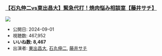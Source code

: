 ### [【石丸伸二vs東出昌大】緊急代打！焼肉悩み相談室【藤井サチ】](https://www.youtube.com/watch?v=78l8RClJPlk)
[![](https://img.youtube.com/vi/78l8RClJPlk/sddefault.jpg)](https://www.youtube.com/watch?v=78l8RClJPlk)
-   公開日: 2024-09-01
-   視聴数: 467,952
-   **いいね数: 8,467**
-   出演者: [東出昌大](/rehacq_fan/people/東出昌大 "wikilink"), [石丸伸二](/rehacq_fan/people/石丸伸二 "wikilink"), [藤井サチ](/rehacq_fan/people/藤井サチ "wikilink")
